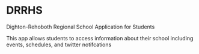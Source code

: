 # DRRHS
Dighton-Rehoboth Regional School Application for Students

This app allows students to access information about their school including events, schedules, and twitter notifcations
